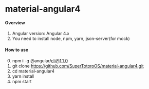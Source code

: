 # material-angular4

#### Overview
1. Angular version: Angular 4.x
2. You need to install node, npm, yarn, json-server(for mock)

#### How to use

0. npm i -g @angular/cli@1.1.0
1. git clone https://github.com/SuperTotoroOS/material-angular4.git
2. cd material-angular4
3. yarn install
4. npm start

